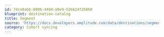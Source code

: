 ```yaml
---
id: 74ce0abb-800b-4404-a9e9-526624f256b0
blueprint: destination-catalog
title: Segment
source: 'https://docs.developers.amplitude.com/data/destinations/segment'
category: Cohort syncing
---
```


